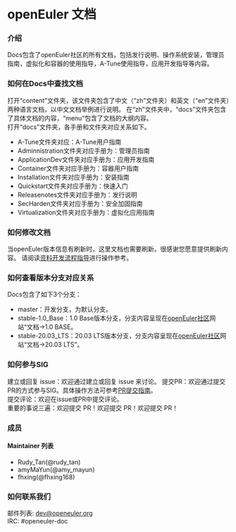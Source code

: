 # openEuler 文档

### 介绍

Docs包含了openEuler社区的所有文档，包括发行说明、操作系统安装，管理员指南，虚拟化和容器的使用指导，A-Tune使用指导，应用开发指导等内容。
### 如何在Docs中查找文档

打开“content”文件夹，该文件夹包含了中文（“zh”文件夹）和英文（“en”文件夹）两种语言文档，以中文文档举例进行说明。 
在“zh”文件夹中，“docs”文件夹包含了具体文档的内容，“menu”包含了文档的大纲内容。  
打开“docs”文件夹，各手册和文件夹对应关系如下。  
* A-Tune文件夹对应：A-Tune用户指南
* Adminnistration文件夹对应手册为：管理员指南
* ApplicationDev文件夹对应手册为：应用开发指南
* Container文件夹对应手册为：容器用户指南
* Installation文件夹对应手册为：安装指南
* Quickstart文件夹对应手册为：快速入门
* Releasenotes文件夹对应手册为：发行说明
* SecHarden文件夹对应手册为：安全加固指南
* Virtualization文件夹对应手册为：虚拟化应用指南


### 如何修改文档

当openEuler版本信息有刷新时，这里文档也需要刷新。很感谢您愿意提供刷新内容。
请阅读[资料开发流程指导](https://gitee.com/lss410313/docs/wikis/Home)进行操作参考。

### 如何查看版本分支对应关系
Docs包含了如下3个分支：
* master：开发分支，为默认分支。
* stable-1.0_Base：1.0 Base版本分支，分支内容呈现在[openEuler社区](https://openeuler.org/)网站“文档->1.0 BASE。
* stable-20.03_LTS：20.03 LTS版本分支，分支内容呈现在[openEuler社区](https://openeuler.org/)网站“文档->20.03 LTS”。

### 如何参与SIG
建立或回复 issue：欢迎通过建立或回复 issue 来讨论。
提交PR：欢迎通过提交PR的方式参与SIG。具体操作方法可参考[PR提交指南](https://gitee.com/openeuler/community/blob/master/zh/contributors/pull-request.md)。  
提交评论：欢迎在issue或PR中提交评论。   
重要的事说三遍：欢迎提交 PR！欢迎提交 PR！欢迎提交 PR！

### 成员
#### Maintainer 列表
- Rudy_Tan(@rudy_tan)
- amyMaYun(@amy_mayun)
- fhxing(@fhxing168)

### 如何联系我们
邮件列表: dev@openeuler.org  
IRC: #openeuler-doc  